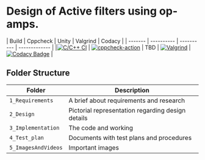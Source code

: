 
# Design of Active filters using op-amps.

| Build | Cppcheck | Unity | Valgrind | Codacy |
| ------- | ---------- | ---------- | ------------- |
|[![C/C++ CI](https://github.com/PramodhMahadeshKM/MiniProject_LTTS/actions/workflows/C%20CI%20Build.yml/badge.svg)](https://github.com/PramodhMahadeshKM/MiniProject_LTTS/actions/workflows/C%20CI%20Build.yml) | [![cppcheck-action](https://github.com/PramodhMahadeshKM/MiniProject_LTTS/actions/workflows/cppcheck.yml/badge.svg)](https://github.com/PramodhMahadeshKM/MiniProject_LTTS/actions/workflows/cppcheck.yml) | TBD | [![Valgrind](https://github.com/PramodhMahadeshKM/MiniProject_LTTS/actions/workflows/valgrind.yml/badge.svg)](https://github.com/PramodhMahadeshKM/MiniProject_LTTS/actions/workflows/valgrind.yml) | [![Codacy Badge](https://app.codacy.com/project/badge/Grade/dc5c89f8e0a64fcf9994569194cbce62)](https://www.codacy.com/gh/PramodhMahadeshKM/MiniProject_LTTS/dashboard?utm_source=github.com&amp;utm_medium=referral&amp;utm_content=PramodhMahadeshKM/MiniProject_LTTS&amp;utm_campaign=Badge_Grade) |


## Folder Structure
Folder             | Description
-------------------| -----------------------------------------
`1_Requirements`   | A brief about requirements and research
`2_Design`         | Pictorial representation regarding design details
`3_Implementation` | The code and working
`4_Test_plan`      | Documents with test plans and procedures
`5_ImagesAndVideos`| Important images 



